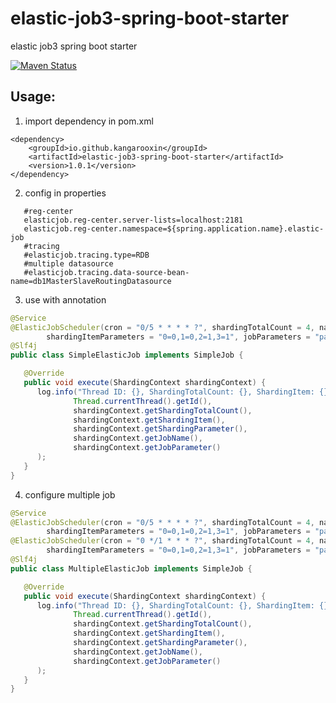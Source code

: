 # elastic-job3-spring-boot-starter

elastic job3 spring boot starter

[![Maven Status](https://maven-badges.herokuapp.com/maven-central/io.github.kangarooxin/elastic-job3-spring-boot-starter/badge.svg)](https://maven-badges.herokuapp.com/maven-central/io.github.kangarooxin/elastic-job3-spring-boot-starter)

## Usage:
1. import dependency in pom.xml
```
<dependency>
    <groupId>io.github.kangarooxin</groupId>
    <artifactId>elastic-job3-spring-boot-starter</artifactId>
    <version>1.0.1</version>
</dependency>
```
2. config in properties
```properties
   #reg-center
   elasticjob.reg-center.server-lists=localhost:2181
   elasticjob.reg-center.namespace=${spring.application.name}.elastic-job
   #tracing
   #elasticjob.tracing.type=RDB
   #multiple datasource
   #elasticjob.tracing.data-source-bean-name=db1MasterSlaveRoutingDatasource
```
3. use with annotation
```java
@Service
@ElasticJobScheduler(cron = "0/5 * * * * ?", shardingTotalCount = 4, name = "SimpleElasticJob",
        shardingItemParameters = "0=0,1=0,2=1,3=1", jobParameters = "parameter")
@Slf4j
public class SimpleElasticJob implements SimpleJob {

   @Override
   public void execute(ShardingContext shardingContext) {
      log.info("Thread ID: {}, ShardingTotalCount: {}, ShardingItem: {}, ShardingParameter: {}, JobName: {}, JobParameter: {}",
              Thread.currentThread().getId(),
              shardingContext.getShardingTotalCount(),
              shardingContext.getShardingItem(),
              shardingContext.getShardingParameter(),
              shardingContext.getJobName(),
              shardingContext.getJobParameter()
      );
   }
}
```
4. configure multiple job
```java
@Service
@ElasticJobScheduler(cron = "0/5 * * * * ?", shardingTotalCount = 4, name = "SimpleElasticJobLevel1",
        shardingItemParameters = "0=0,1=0,2=1,3=1", jobParameters = "parameter")
@ElasticJobScheduler(cron = "0 */1 * * * ?", shardingTotalCount = 4, name = "SimpleElasticJobLevel2",
        shardingItemParameters = "0=0,1=0,2=1,3=1", jobParameters = "parameter")
@Slf4j
public class MultipleElasticJob implements SimpleJob {

   @Override
   public void execute(ShardingContext shardingContext) {
      log.info("Thread ID: {}, ShardingTotalCount: {}, ShardingItem: {}, ShardingParameter: {}, JobName: {}, JobParameter: {}",
              Thread.currentThread().getId(),
              shardingContext.getShardingTotalCount(),
              shardingContext.getShardingItem(),
              shardingContext.getShardingParameter(),
              shardingContext.getJobName(),
              shardingContext.getJobParameter()
      );
   }
}
```
